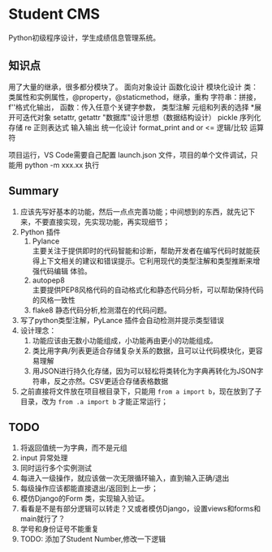 # Student CMS

Python初级程序设计，学生成绩信息管理系统。

## 知识点

用了大量的继承，很多都分模块了。
面向对象设计
函数化设计
模块化设计
类：类属性和实例属性，@property，@staticmethod，继承，重构
字符串：拼接，f''格式化输出，
函数：传入任意个关键字参数，
类型注解
元组和列表的选择
*展开可迭代对象
setattr, getattr
"数据库"设计思想（数据结构设计）
pickle 序列化存储
re 正则表达式
输入输出
统一化设计 format_print
and or <= 逻辑/比较 运算符

项目运行，VS Code需要自己配置 launch.json 文件，项目的单个文件调试，只能用 python -m xxx.xx 执行

## Summary

1. 应该先写好基本的功能，然后一点点完善功能；中间想到的东西，就先记下来，不要直接实现，先实现功能，再实现细节；
2. Python 插件
   1. Pylance  
    主要关注于提供即时的代码智能和诊断，帮助开发者在编写代码时就能获得上下文相关的建议和错误提示。它利用现代的类型注解和类型推断来增强代码编辑 体验。
   2. autopep8  
    主要提供PEP8风格代码的自动格式化和静态代码分析，可以帮助保持代码的风格一致性
   3. flake8
    静态代码分析,检测潜在的代码问题。
3. 写了python类型注解，PyLance 插件会自动检测并提示类型错误
4. 设计理念：
   1. 功能应该由无数小功能组成，小功能再由更小的功能组成。
   2. 类比用字典/列表更适合存储复杂关系的数据，且可以让代码模块化，更容易理解
   3. 用JSON进行持久化存储，因为可以轻松将类转化为字典再转化为JSON字符串，反之亦然。CSV更适合存储表格数据
5. 之前直接将文件放在项目根目录下，只能用 `from a import b`，现在放到了子目录，改为 `from .a import b` 才能正常运行；

## TODO

1. 将返回值统一为字典，而不是元组
2. input 异常处理
3. 同时运行多个实例测试
4. 每进入一级操作，就应该做一次无限循环输入，直到输入正确/退出
5. 每级操作应该都能直接退出/返回到上一步；
6. 模仿Django的Form 类，实现输入验证。
7. 看看是不是有部分逻辑可以转走？又或者模仿Django，设置views和forms和main就行了？
8. 学号和身份证号不能重复
9. TODO: 添加了Student Number,修改一下逻辑
